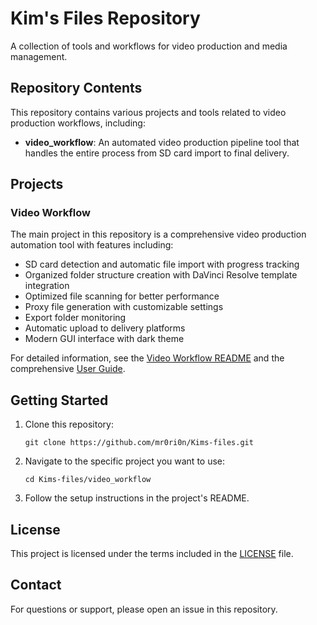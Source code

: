 # Kim's Files Repository

A collection of tools and workflows for video production and media management.

## Repository Contents

This repository contains various projects and tools related to video production workflows, including:

- **video_workflow**: An automated video production pipeline tool that handles the entire process from SD card import to final delivery.

## Projects

### Video Workflow

The main project in this repository is a comprehensive video production automation tool with features including:

- SD card detection and automatic file import with progress tracking
- Organized folder structure creation with DaVinci Resolve template integration
- Optimized file scanning for better performance
- Proxy file generation with customizable settings
- Export folder monitoring
- Automatic upload to delivery platforms
- Modern GUI interface with dark theme

For detailed information, see the [Video Workflow README](/video_workflow/README.md) and the comprehensive [User Guide](/video_workflow/USER_GUIDE.md).

## Getting Started

1. Clone this repository:
   ```
   git clone https://github.com/mr0ri0n/Kims-files.git
   ```

2. Navigate to the specific project you want to use:
   ```
   cd Kims-files/video_workflow
   ```

3. Follow the setup instructions in the project's README.

## License

This project is licensed under the terms included in the [LICENSE](LICENSE) file.

## Contact

For questions or support, please open an issue in this repository.